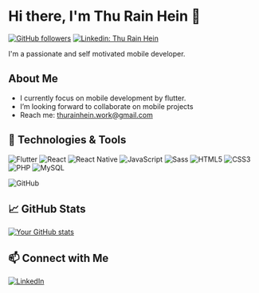 
# Hi there, I'm Thu Rain Hein 👋

[![GitHub followers](https://img.shields.io/github/followers/nashxHein2003?label=Follow&style=social)](https://github.com/nashxHein2003/?tab=followers)
[![Linkedin: Thu Rain Hein](https://img.shields.io/badge/-thurainhein-blue?style=flat-square&logo=Linkedin&logoColor=white&link=https://www.linkedin.com/in/thurainhein/)]([https://www.linkedin.com/in/thurainhein/](https://www.linkedin.com/in/thu-rain-hein-67b125286?lipi=urn%3Ali%3Apage%3Ad_flagship3_profile_view_base_contact_details%3BRP68FrfZS9a6KLHRX5neeQ%3D%3D))

I'm a passionate and self motivated mobile developer.

## About Me

-  I currently focus on mobile development by flutter.
-  I’m looking forward to collaborate on mobile projects
-  Reach me: thurainhein.work@gmail.com

## 🔧 Technologies & Tools

![Flutter](https://img.shields.io/badge/-Flutter-02569B?style=flat-square&logo=flutter&logoColor=white)
![React](https://img.shields.io/badge/-React-61DAFB?style=flat-square&logo=react&logoColor=white)
![React Native](https://img.shields.io/badge/-React%20Native-61DAFB?style=flat-square&logo=react&logoColor=white)
![JavaScript](https://img.shields.io/badge/-JavaScript-F7DF1E?style=flat-square&logo=javascript&logoColor=black)
![Sass](https://img.shields.io/badge/-Sass-CC6699?style=flat-square&logo=sass&logoColor=white)
![HTML5](https://img.shields.io/badge/-HTML5-E34F26?style=flat-square&logo=html5&logoColor=white)
![CSS3](https://img.shields.io/badge/-CSS3-1572B6?style=flat-square&logo=css3&logoColor=white)
![PHP](https://img.shields.io/badge/-PHP-777BB4?style=flat-square&logo=php&logoColor=white)
![MySQL](https://img.shields.io/badge/-MySQL-4479A1?style=flat-square&logo=mysql&logoColor=white)

![GitHub](https://img.shields.io/badge/-GitHub-black?style=flat-square&logo=github)

## 📈 GitHub Stats

[![Your GitHub stats](https://github-readme-stats.vercel.app/api?username=nashxHein2003&show_icons=true&theme=radical)](https://github.com/nashxHein2003)


## 📫 Connect with Me

[![LinkedIn](https://img.shields.io/badge/LinkedIn-Connect-blue?style=for-the-badge&logo=linkedin)]([https://www.linkedin.com/in/thurainhein/](https://www.linkedin.com/in/thu-rain-hein-67b125286?lipi=urn%3Ali%3Apage%3Ad_flagship3_profile_view_base_contact_details%3BRP68FrfZS9a6KLHRX5neeQ%3D%3D))




